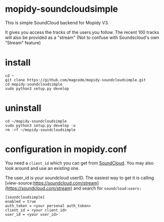 # mopidy-soundcloudsimple

This is simple SoundCloud backend for Mopidy V3.

It gives you access the tracks of the users you follow. The recent 100 tracks will also be provided as a "stream" (Not to confuse with Soundscloud's own "Stream" feature)

# install
```
cd ~
git clone https://github.com/magcode/mopidy-soundcloudsimple.git
cd mopidy-soundcloudsimple
sudo python3 setup.py develop
```

# uninstall
```
cd ~/mopidy-soundcloudsimple
sudo python3 setup.py develop -u
rm -rf ~/mopidy-soundcloudsimple
```

# configuration in mopidy.conf

You need a `client_id` which you can get from [SoundCloud](https://soundcloud.com/you/apps). You may also look around and use an existing one.

The user_id is your soundcloud userID. The easiest way to get it is calling [view-source:https://soundcloud.com/stream](https://soundcloud.com/stream) and search for `soundcloud:users:`

```
[soundcloudsimple]
enabled = true
auth_token = <your personal auth_token>
client_id = <your client_id>
user_id = <your user_id>
```
